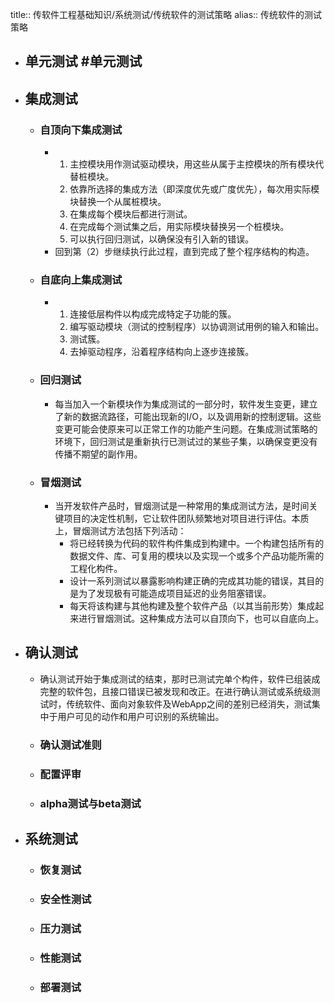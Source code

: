 title:: 传软件工程基础知识/系统测试/传统软件的测试策略
alias:: 传统软件的测试策略

- ## 单元测试  #单元测试
- ## 集成测试
	- ### 自顶向下集成测试
		- 1. 主控模块用作测试驱动模块，用这些从属于主控模块的所有模块代替桩模块。
		  2. 依靠所选择的集成方法（即深度优先或广度优先），每次用实际模块替换一个从属桩模块。
		  3. 在集成每个模块后都进行测试。
		  4. 在完成每个测试集之后，用实际模块替换另一个桩模块。
		  5. 可以执行回归测试，以确保没有引入新的错误。
		- 回到第（2）步继续执行此过程，直到完成了整个程序结构的构造。
	- ### 自底向上集成测试
		- 1. 连接低层构件以构成完成特定子功能的簇。
		  2. 编写驱动模块（测试的控制程序）以协调测试用例的输入和输出。
		  3. 测试簇。
		  4. 去掉驱动程序，沿着程序结构向上逐步连接簇。
	- ### 回归测试
		- 每当加入一个新模块作为集成测试的一部分时，软件发生变更，建立了新的数据流路径，可能出现新的I/O，以及调用新的控制逻辑。这些变更可能会使原来可以正常工作的功能产生问题。在集成测试策略的环境下，回归测试是重新执行已测试过的某些子集，以确保变更没有传播不期望的副作用。
	- ### 冒烟测试
		- 当开发软件产品时，冒烟测试是一种常用的集成测试方法，是时间关键项目的决定性机制，它让软件团队频繁地对项目进行评估。本质上，冒烟测试方法包括下列活动：
			- 将已经转换为代码的软件构件集成到构建中。一个构建包括所有的数据文件、库、可复用的模块以及实现一个或多个产品功能所需的工程化构件。
			- 设计一系列测试以暴露影响构建正确的完成其功能的错误，其目的是为了发现极有可能造成项目延迟的业务阻塞错误。
			- 每天将该构建与其他构建及整个软件产品（以其当前形势）集成起来进行冒烟测试。这种集成方法可以自顶向下，也可以自底向上。
- ## 确认测试
	- 确认测试开始于集成测试的结束，那时已测试完单个构件，软件已组装成完整的软件包，且接口错误已被发现和改正。在进行确认测试或系统级测试时，传统软件、面向对象软件及WebApp之间的差别已经消失，测试集中于用户可见的动作和用户可识别的系统输出。
	- ### 确认测试准则
	- ### 配置评审
	- ### alpha测试与beta测试
- ## 系统测试
	- ### 恢复测试
	- ### 安全性测试
	- ### 压力测试
	- ### 性能测试
	- ### 部署测试